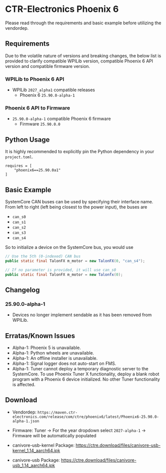 # CTR-Electronics Phoenix 6

Please read through the requirements and basic example before utilizing the vendordep.

## Requirements

Due to the volatile nature of versions and breaking changes, the below list is provided to clarify compatible WPILib version, compatible Phoenix 6 API version and compatible firmware version.

### WPILib to Phoenix 6 API

- WPILib `2027_alpha1` compatible releases
  - Phoenix 6 `25.90.0-alpha-1`

### Phoenix 6 API to Firmware

- `25.90.0-alpha-1` compatible Phoenix 6 firmware
  - Firmware `25.90.0.0`

## Python Usage

It is highly recommended to explicitly pin the Python dependency in your `project.toml`.

```
requires = [
    "phoenix6==25.90.0a1"
]
```

## Basic Example

SystemCore CAN buses can be used by specifying their interface name. From left to right (left being closest to the power input), the buses are

- `can_s0`
- `can_s1`
- `can_s2`
- `can_s3`
- `can_s4`

So to initialize a device on the SystemCore bus, you would use 

```java
// Use the 5th (0-indexed) CAN bus
public static final TalonFX m_motor = new TalonFX(0, "can_s4");

// If no parameter is provided, it will use can_s0
public static final TalonFX m_motor = new Talonfx(0);
```

## Changelog

### 25.90.0-alpha-1

- Devices no longer implement sendable as it has been removed from WPILib.

## Erratas/Known Issues

- Alpha-1: Phoenix 5 is unavailable.
- Alpha-1: Python wheels are unavailable.
- Alpha-1: An offline installer is unavailable.
- Alpha-1: Signal logger does not auto-start on FMS.
- Alpha-1: Tuner cannot deploy a temporary diagnostic server to the SystemCore. To use Phoenix Tuner X functionality, deploy a blank robot program with a Phoenix 6 device initialized. No other Tuner functionality is affected.

## Download

* Vendordep: `https://maven.ctr-electronics.com/release/com/ctre/phoenix6/latest/Phoenix6-25.90.0-alpha-1.json`

* Firmware: Tuner -> For the year dropdown select `2027-alpha-1` -> Firmware will be automatically populated

* canivore-usb-kernel Package: https://ctre.download/files/canivore-usb-kernel_1.14_aarch64.ipk

* canivore-usb Package: https://ctre.download/files/canivore-usb_1.14_aarch64.ipk